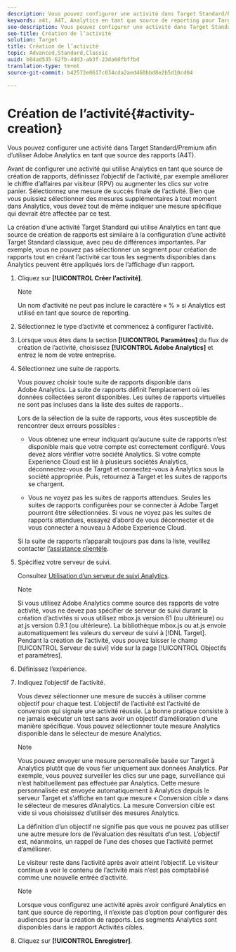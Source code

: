 ```yaml
---
description: Vous pouvez configurer une activité dans Target Standard/Premium afin d’utiliser Adobe Analytics en tant que source des rapports (A4T).
keywords: a4t, A4T, Analytics en tant que source de reporting pour Target
seo-description: Vous pouvez configurer une activité dans Target Standard/Premium afin d’utiliser Adobe Analytics en tant que source des rapports (A4T).
seo-title: Création de l’activité
solution: Target
title: Création de l’activité
topic: Advanced,Standard,Classic
uuid: b04ad535-62fb-4dd3-ab3f-23da60fbffbd
translation-type: tm+mt
source-git-commit: b42572e0617c034cda2aed460bbd8e2b5d10cd04

---
```



# Création de l’activité{#activity-creation}

Vous pouvez configurer une activité dans Target Standard/Premium afin d’utiliser Adobe Analytics en tant que source des rapports (A4T).

Avant de configurer une activité qui utilise Analytics en tant que source de création de rapports, définissez l’objectif de l’activité, par exemple améliorer le chiffre d’affaires par visiteur (RPV) ou augmenter les clics sur votre panier. Sélectionnez une mesure de succès finale de l’activité. Bien que vous puissiez sélectionner des mesures supplémentaires à tout moment dans Analytics, vous devez tout de même indiquer une mesure spécifique qui devrait être affectée par ce test.

La création d’une activité Target Standard qui utilise Analytics en tant que source de création de rapports est similaire à la configuration d’une activité Target Standard classique, avec peu de différences importantes. Par exemple, vous ne pouvez pas sélectionner un segment pour création de rapports tout en créant l’activité car tous les segments disponibles dans Analytics peuvent être appliqués lors de l’affichage d’un rapport.

1. Cliquez sur **[!UICONTROL Créer l’activité]**.

   >[!NOTE]
   >
   >Un nom d’activité ne peut pas inclure le caractère « % » si Analytics est utilisé en tant que source de reporting.

1. Sélectionnez le type d’activité et commencez à configurer l’activité.
1. Lorsque vous êtes dans la section **[!UICONTROL Paramètres]** du flux de création de l’activité, choisissez **[!UICONTROL Adobe Analytics]** et entrez le nom de votre entreprise.
1. Sélectionnez une suite de rapports.

   Vous pouvez choisir toute suite de rapports disponible dans Adobe Analytics. La suite de rapports définit l’emplacement où les données collectées seront disponibles. Les suites de rapports virtuelles ne sont pas incluses dans la liste des suites de rapports..

   Lors de la sélection de la suite de rapports, vous êtes susceptible de rencontrer deux erreurs possibles :

   * Vous obtenez une erreur indiquant qu’aucune suite de rapports n’est disponible mais que votre compte est correctement configuré.
   Vous devez alors vérifier votre société Analytics. Si votre compte Experience Cloud est lié à plusieurs sociétés Analytics, déconnectez-vous de Target et connectez-vous à Analytics sous la société appropriée. Puis, retournez à Target et les suites de rapports se chargent.

   * Vous ne voyez pas les suites de rapports attendues.
   Seules les suites de rapports configurées pour se connecter à Adobe Target pourront être sélectionnées. Si vous ne voyez pas les suites de rapports attendues, essayez d’abord de vous déconnecter et de vous connecter à nouveau à Adobe Experience Cloud.

   Si la suite de rapports n’apparaît toujours pas dans la liste, veuillez contacter [l’assistance clientèle](../../cmp-resources-and-contact-information.md#reference_ACA3391A00EF467B87930A450050077C).
1. Spécifiez votre serveur de suivi.

   Consultez [Utilisation d’un serveur de suivi Analytics](../../c-integrating-target-with-mac/a4t/analytics-tracking-server.md#task_72077BA7E93C4A65A715A18F32228823).

   >[!NOTE]
   >
   >Si vous utilisez Adobe Analytics comme source des rapports de votre activité, vous ne devez pas spécifier de serveur de suivi durant la création d’activités si vous utilisez mbox.js version 61 (ou ultérieure) ou at.js version 0.9.1 (ou ultérieure). La bibliothèque mbox.js ou at.js envoie automatiquement les valeurs du serveur de suivi à [!DNL Target]. Pendant la création de l’activité, vous pouvez laisser le champ [!UICONTROL Serveur de suivi] vide sur la page [!UICONTROL Objectifs et paramètres].

1. Définissez l’expérience. 
1. Indiquez l’objectif de l’activité.

   Vous devez sélectionner une mesure de succès à utiliser comme objectif pour chaque test. L’objectif de l’activité est l’activité de conversion qui signale une activité réussie. La bonne pratique consiste à ne jamais exécuter un test sans avoir un objectif d’amélioration d’une manière spécifique. Vous pouvez sélectionner toute mesure Analytics disponible dans le sélecteur de mesure Analytics.

   >[!NOTE]
   >
   >Vous pouvez envoyer une mesure personnalisée basée sur Target à Analytics plutôt que de vous fier uniquement aux données Analytics. Par exemple, vous pouvez surveiller les clics sur une page, surveillance qui n’est habituellement pas effectuée par Analytics. Cette mesure personnalisée est envoyée automatiquement à Analytics depuis le serveur Target et s’affiche en tant que mesure « Conversion cible » dans le sélecteur de mesures d’Analytics. La mesure Conversion cible est vide si vous choisissez d’utiliser des mesures Analytics.

   La définition d’un objectif ne signifie pas que vous ne pouvez pas utiliser une autre mesure lors de l’évaluation des résultats d’un test. L’objectif est, néanmoins, un rappel de l’une des choses que l’activité permet d’améliorer.

   Le visiteur reste dans l’activité après avoir atteint l’objectif. Le visiteur continue à voir le contenu de l’activité mais n’est pas comptabilisé comme une nouvelle entrée d’activité.

   >[!NOTE]
   >
   >Lorsque vous configurez une activité après avoir configuré Analytics en tant que source de reporting, il n’existe pas d’option pour configurer des audiences pour la création de rapports. Les segments Analytics sont disponibles dans le rapport Activités cibles.

1. Cliquez sur **[!UICONTROL Enregistrer]**.

